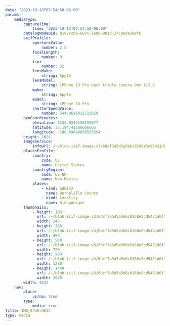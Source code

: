 ```yaml
---
date: "2023-10-13T07:54:50-06:00"
params:
    mediaType:
        captureTime:
            time: "2023-10-13T07:54:50-06:00"
        catalogNodeUid: 0197cc00-687c-7689-881d-27c90da1bef6
        exifProfile:
            apertureValue:
                number: 2.8
            focalLength:
                number: 9
            iso:
                number: 32
            lensMake:
                string: Apple
            lensModel:
                string: iPhone 13 Pro back triple camera 9mm f/2.8
            make:
                string: Apple
            model:
                string: iPhone 13 Pro
            shutterSpeedValue:
                number: 544.0696422721859
        geoCoordinates:
            elevation: 1532.9243156199677
            latitude: 35.194741666666665
            longitude: -106.59648055555554
        height: 3024
        imageService:
            infoUrl: /~/blob-iiif-image-v3/6dcf7a5d5a5b6c8168e5cd5431d6f779256d68a9ca736859dccf5f35da1672de/info.json
        placesProfile:
            country:
                code: US
                name: United States
            countryRegion:
                code: US-NM
                name: New Mexico
            places:
                - kind: admin2
                  name: Bernalillo County
                - kind: locality
                  name: Albuquerque
        thumbnails:
            - height: 180
              url: /~/blob-iiif-image-v3/6dcf7a5d5a5b6c8168e5cd5431d6f779256d68a9ca736859dccf5f35da1672de/full/240%2C180/0/default.jpg
              width: 240
            - height: 360
              url: /~/blob-iiif-image-v3/6dcf7a5d5a5b6c8168e5cd5431d6f779256d68a9ca736859dccf5f35da1672de/full/480%2C360/0/default.jpg
              width: 480
            - height: 540
              url: /~/blob-iiif-image-v3/6dcf7a5d5a5b6c8168e5cd5431d6f779256d68a9ca736859dccf5f35da1672de/full/720%2C540/0/default.jpg
              width: 720
            - height: 960
              url: /~/blob-iiif-image-v3/6dcf7a5d5a5b6c8168e5cd5431d6f779256d68a9ca736859dccf5f35da1672de/full/1280%2C960/0/default.jpg
              width: 1280
            - height: 1440
              url: /~/blob-iiif-image-v3/6dcf7a5d5a5b6c8168e5cd5431d6f779256d68a9ca736859dccf5f35da1672de/full/1920%2C1440/0/default.jpg
              width: 1920
        width: 4032
    nav:
        place:
            us/nm: true
        type:
            media: true
title: IMG_9436.HEIC
type: media
---
```

